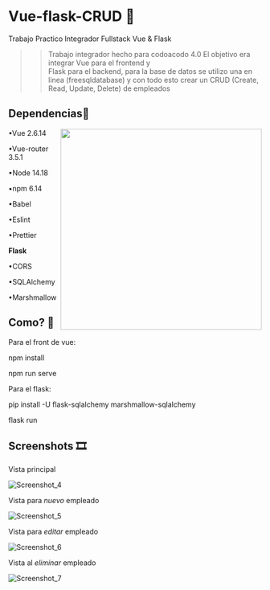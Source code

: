 # Vue-flask-CRUD 🎇

Trabajo Practico Integrador Fullstack Vue & Flask 

>> Trabajo integrador hecho para codoacodo 4.0 
>> El objetivo era integrar Vue para el frontend y  
>> Flask para el backend, para la base de datos se utilizo 
>> una en linea (freesqldatabase) y con todo esto crear un CRUD (Create, Read, Update, Delete) de empleados

## Dependencias🎀
<img src="https://user-images.githubusercontent.com/72955349/179333996-301bce11-7e8b-4d8c-bc8e-798130fadb0e.png" min-width="400px" max-width="400px" width="400px" align="right">
•Vue 2.6.14 </p>
•Vue-router 3.5.1 </p>
•Node 14.18 </p>
•npm 6.14 </p>
•Babel </p>
•Eslint </p>
•Prettier </p>


**Flask** </p>
•CORS </p>
•SQLAlchemy </p>
•Marshmallow </p>

## Como? 🎐

Para el front de vue:

npm install

npm run serve

Para el flask:

pip install -U flask-sqlalchemy marshmallow-sqlalchemy

flask run

## Screenshots 🎞

Vista principal </p>
![Screenshot_4](https://user-images.githubusercontent.com/72955349/179332498-63445a7d-08f8-4e4e-a9b9-80190d01b91c.png)

Vista para *nuevo* empleado </p>
![Screenshot_5](https://user-images.githubusercontent.com/72955349/179332694-b125d074-85ee-43de-aed2-bd48692897dc.png)

Vista para *editar* empleado </p>
![Screenshot_6](https://user-images.githubusercontent.com/72955349/179332817-a31cd7c3-6a69-44c6-8439-2730012b87a9.png)

Vista al *eliminar* empleado </p>
![Screenshot_7](https://user-images.githubusercontent.com/72955349/179332901-a3d4ceec-823b-4104-ba2a-6b1b2239edc1.png)





